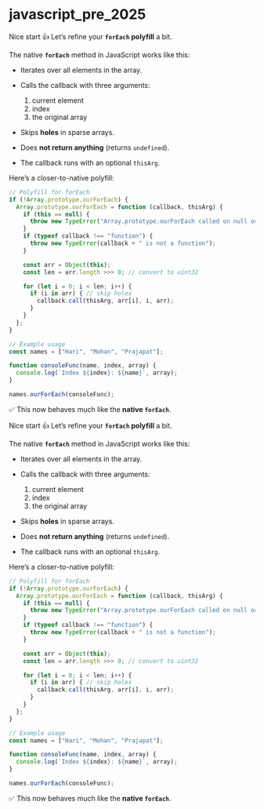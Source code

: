 # javascript_pre_2025

Nice start 👍 Let’s refine your **`forEach` polyfill** a bit.

The native **`forEach`** method in JavaScript works like this:

* Iterates over all elements in the array.
* Calls the callback with three arguments:

  1. current element
  2. index
  3. the original array
* Skips **holes** in sparse arrays.
* Does **not return anything** (returns `undefined`).
* The callback runs with an optional `thisArg`.

Here’s a closer-to-native polyfill:

```javascript
// Polyfill for forEach
if (!Array.prototype.ourForEach) {
  Array.prototype.ourForEach = function (callback, thisArg) {
    if (this == null) {
      throw new TypeError("Array.prototype.ourForEach called on null or undefined");
    }
    if (typeof callback !== "function") {
      throw new TypeError(callback + " is not a function");
    }

    const arr = Object(this);
    const len = arr.length >>> 0; // convert to uint32

    for (let i = 0; i < len; i++) {
      if (i in arr) { // skip holes
        callback.call(thisArg, arr[i], i, arr);
      }
    }
  };
}

// Example usage
const names = ["Hari", "Mohan", "Prajapat"];

function consoleFunc(name, index, array) {
  console.log(`Index ${index}: ${name}`, array);
}

names.ourForEach(consoleFunc);
```

✅ This now behaves much like the **native `forEach`**.


Nice start 👍 Let’s refine your **`forEach` polyfill** a bit.

The native **`forEach`** method in JavaScript works like this:

* Iterates over all elements in the array.
* Calls the callback with three arguments:

  1. current element
  2. index
  3. the original array
* Skips **holes** in sparse arrays.
* Does **not return anything** (returns `undefined`).
* The callback runs with an optional `thisArg`.

Here’s a closer-to-native polyfill:

```javascript
// Polyfill for forEach
if (!Array.prototype.ourForEach) {
  Array.prototype.ourForEach = function (callback, thisArg) {
    if (this == null) {
      throw new TypeError("Array.prototype.ourForEach called on null or undefined");
    }
    if (typeof callback !== "function") {
      throw new TypeError(callback + " is not a function");
    }

    const arr = Object(this);
    const len = arr.length >>> 0; // convert to uint32

    for (let i = 0; i < len; i++) {
      if (i in arr) { // skip holes
        callback.call(thisArg, arr[i], i, arr);
      }
    }
  };
}

// Example usage
const names = ["Hari", "Mohan", "Prajapat"];

function consoleFunc(name, index, array) {
  console.log(`Index ${index}: ${name}`, array);
}

names.ourForEach(consoleFunc);
```

✅ This now behaves much like the **native `forEach`**.




